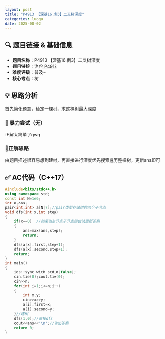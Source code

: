 ```yaml
---
layout: post
title: "P4913 【深基16.例3】二叉树深度"
categories: luogu
date: 2025-08-02
---
```


## 🔍 题目链接 & 基础信息
- **题目名称**：P4913 【深基16.例3】二叉树深度
- **题目链接**：[洛谷 P4913](https://www.luogu.com.cn/problem/P4913)
- **难度评级**：普及−
- **核心考点**：树

## 💡 思路分析
首先简化题意，给定一棵树，求这棵树最大深度
### 🚫 暴力尝试（无）
正解太简单了qwq
### 💯正解思路
由题目描述很容易想到建树，再直接进行深度优先搜索遍历整棵树，更新ans即可
## ✅ AC代码（C++17）
```cpp
#include<bits/stdc++.h>
using namespace std;
const int N=1e6;
int n,ans;
pair<int,int> a[N|7];//pair类型存储树的两个子节点
void dfs(int x,int step)
{
    if(x==0)  //如果当前节点子节点则尝试更新答案
    {
        ans=max(ans,step);
        return;
    }
    dfs(a[x].first,step+1);
    dfs(a[x].second,step+1);
    return;
}
int main()
{
    ios::sync_with_stdio(false);
    cin.tie(0);cout.tie(0);
    cin>>n;
    for(int i=1;i<=n;i++) 
    {
        int x,y;
        cin>>x>>y;
        a[i].first=x;
        a[i].second=y;
    }//建树
    dfs(1,0);//直接dfs
    cout<<ans<<'\n';//输出答案
    return 0;
}
